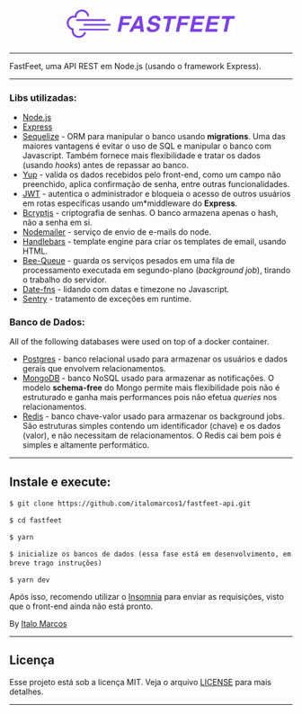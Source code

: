 <h1 align="center">
  <img alt="Fastfeet" title="Fastfeet" src="./fastfeet.png" width="300px" />
</h1>

---

FastFeet, uma API REST em Node.js (usando o framework Express).

---
### Libs utilizadas:

- [Node.js](https://github.com/nodejs)
- [Express](https://github.com/expressjs/express)
- [Sequelize](https://github.com/sequelize/sequelize) - ORM para manipular o banco usando **migrations**. Uma das maiores vantagens é evitar o uso de SQL e manipular o banco com Javascript. Também fornece mais flexibilidade e tratar os dados (usando *hooks*) antes de repassar ao banco.
- [Yup](https://github.com/jquense/yup) - valida os dados recebidos pelo front-end, como um campo não preenchido, aplica confirmação de senha, entre outras funcionalidades.
- [JWT](https://www.npmjs.com/package/jsonwebtoken) - autentica o administrador e bloqueia o acesso de outros usuários em rotas específicas usando um*middleware do **Express**.
- [Bcryptjs](https://www.npmjs.com/package/bcrypt) - criptografia de senhas. O banco armazena apenas o hash, não a senha em si.
- [Nodemailer](https://github.com/nodemailer/nodemailer) - serviço de envio de e-mails do node.
- [Handlebars](https://handlebarsjs.com/) - template engine para criar os templates de email, usando HTML.
- [Bee-Queue](https://github.com/bee-queue/bee-queue) - guarda os serviços pesados em uma fila de processamento executada em segundo-plano (*background job*), tirando o trabalho do servidor.
- [Date-fns](https://github.com/date-fns/date-fns) - lidando com datas e timezone no Javascript.
- [Sentry](https://sentry.io/) - tratamento de exceções em runtime.

### Banco de Dados:

All of the following databases were used on top of a docker container.

- [Postgres](https://github.com/postgres/postgres) - banco relacional usado para armazenar os usuários e dados gerais que envolvem relacionamentos.
- [MongoDB](https://www.mongodb.com/) - banco NoSQL usado para armazenar as notificações. O modelo **schema-free** do Mongo permite mais flexibilidade pois não é estruturado e ganha mais performances pois não efetua *queries* nos relacionamentos.
- [Redis](https://redis.io/) - banco chave-valor usado para armazenar os background jobs. São estruturas simples contendo um identificador (chave) e os dados (valor), e não necessitam de relacionamentos. O Redis cai bem pois é simples e altamente performático.

---

## Instale e execute:
```
$ git clone https://github.com/italomarcos1/fastfeet-api.git
```
```
$ cd fastfeet
```
```
$ yarn
```
```
$ inicialize os bancos de dados (essa fase está em desenvolvimento, em breve trago instruções)	
```
```
$ yarn dev	
```
Após isso, recomendo utilizar o [Insomnia](https://insomnia.rest/download/) para enviar as requisições, visto que o front-end ainda não está pronto.

By [Italo Marcos](https://www.linkedin.com/in/italo-m-b181b1117/)

---
## Licença

Esse projeto está sob a licença MIT. Veja o arquivo [LICENSE](https://github.com/flaviohugo14/fastfeet/blob/master/LICENSE) para mais detalhes.

---